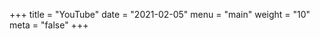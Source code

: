 +++
title = "YouTube"
date = "2021-02-05"
menu = "main"
weight = "10"
meta = "false"
+++

<meta http-equiv="refresh" content="0; URL=https://www.youtube.com/channel/UCDnuQ9P6JRdkG9HNw5yDp9Q"/>
